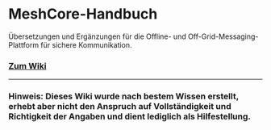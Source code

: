 # MeshCore-Handbuch
Übersetzungen und Ergänzungen für die Offline- und Off-Grid-Messaging-Plattform für sichere Kommunikation.

### [Zum Wiki](https://github.com/MC-DE-Wiki/MeshCore-Handbuch/wiki)

***

### Hinweis: Dieses Wiki wurde nach bestem Wissen erstellt, erhebt aber nicht den Anspruch auf Vollständigkeit und Richtigkeit der Angaben und dient lediglich als Hilfestellung.
